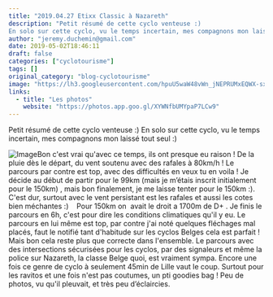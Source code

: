 ```yaml
---
title: "2019.04.27 Etixx Classic à Nazareth"
description: "Petit résumé de cette cyclo venteuse :)
En solo sur cette cyclo, vu le temps incertain, mes compagnons mon laissé tout seul :)"
author: "jeremy.duchemin@gmail.com"
date: 2019-05-02T18:46:11
draft: false
categories: ["cyclotourisme"]
tags: []
original_category: "blog-cyclotourisme"
image: "https://lh3.googleusercontent.com/hpuU5waW48vWn_jNEPRUMxEQWX-sxTEswAAnDoPD0hSgFmLkZqBDAqAjC6mDY2lZo1OgQfiZYk4MdTf_lSTOTIvMwlMCy6YyFseSUMQA0niSPRtosL9qtIv8pXsG36TWj_0IH0oqOl1qYUaOwjTnFZQZ8R9x2ShGte3q_7LPQozNRRUo45v1hjNn9I8PMhaYOZplhU6nMHsyZxQ5yCyUzO_PLVvvu0S3C5WWywqo4C4Vb6MFFcAj73h47XRlxU4PFL5JKvk9V7S1yR7uGlbArnevuwlGCCHpM0qB9rlRNpRLnU7O-iyrph3jP8dQn2iPD3-FjrGmqLqizG6ZhplTh5KDZ2xWcL_5GYM2zkVr26QXiWw2jHFAY_Vbp3stalDB8YNsFiumY2ME00w2BLfpx9yQ0FhQuYeQUKf64y0CKn2Qj7zypvotEcjkN5jx3YSrEC7X1PvollNAgOwzdcrveniGlkzibzOK6pzdehQbD-b9SggycOeSguKBGfA_XrikDA15lZvA_2afTiReLez3aIgz8Cnm3nhuYXrtdYs7b_-HdZHHRHD7uHWIIfJBOjIVdY0-Kx8UCF8BCvvU9VsqFrHowZAWpXlkfxOuyE2mWCTpI_0jV9YMBC5YYwFB4vDr24pS-z5gdPqR_fHM2IZs3xNdlqlJQOCutRAC0yjt-tIMJ1g_TfIOrhyqFXBOrIza-Um8I8fkink7r0KimJ5BVKGQXg=w1110-h1480-no"
links:
  - title: "Les photos"
    website: "https://photos.app.goo.gl/XYWNfbUMYpaP7LCw9"
---
```


Petit résumé de cette cyclo venteuse :)
En solo sur cette cyclo, vu le temps incertain, mes compagnons mon laissé tout seul :)

<!--more-->

![Image](https://lh3.googleusercontent.com/hpuU5waW48vWn_jNEPRUMxEQWX-sxTEswAAnDoPD0hSgFmLkZqBDAqAjC6mDY2lZo1OgQfiZYk4MdTf_lSTOTIvMwlMCy6YyFseSUMQA0niSPRtosL9qtIv8pXsG36TWj_0IH0oqOl1qYUaOwjTnFZQZ8R9x2ShGte3q_7LPQozNRRUo45v1hjNn9I8PMhaYOZplhU6nMHsyZxQ5yCyUzO_PLVvvu0S3C5WWywqo4C4Vb6MFFcAj73h47XRlxU4PFL5JKvk9V7S1yR7uGlbArnevuwlGCCHpM0qB9rlRNpRLnU7O-iyrph3jP8dQn2iPD3-FjrGmqLqizG6ZhplTh5KDZ2xWcL_5GYM2zkVr26QXiWw2jHFAY_Vbp3stalDB8YNsFiumY2ME00w2BLfpx9yQ0FhQuYeQUKf64y0CKn2Qj7zypvotEcjkN5jx3YSrEC7X1PvollNAgOwzdcrveniGlkzibzOK6pzdehQbD-b9SggycOeSguKBGfA_XrikDA15lZvA_2afTiReLez3aIgz8Cnm3nhuYXrtdYs7b_-HdZHHRHD7uHWIIfJBOjIVdY0-Kx8UCF8BCvvU9VsqFrHowZAWpXlkfxOuyE2mWCTpI_0jV9YMBC5YYwFB4vDr24pS-z5gdPqR_fHM2IZs3xNdlqlJQOCutRAC0yjt-tIMJ1g_TfIOrhyqFXBOrIza-Um8I8fkink7r0KimJ5BVKGQXg=w1110-h1480-no)Bon c'est vrai qu'avec ce temps, ils ont presque eu raison !
De la pluie dès le départ, du vent soutenu avec des rafales à 80km/h !
Le parcours par contre est top, avec des difficultés en veux tu en voila !
Je décide au début de partir pour le 99km (mais je m’étais inscrit initialement pour le 150km) , mais bon finalement, je me laisse tenter pour le 150km :).
C'est dur, surtout avec le vent persistant est les rafales et aussi les cotes bien méchantes :)&nbsp;
&nbsp;
Pour 150km on&nbsp; avait le droit a 1700m de D+ .
Je finis le parcours en 6h, c'est pour dire les conditions climatiques qu'il y eu.
Le parcours en lui même est top, par contre j'ai noté quelques fléchages mal placés, faut le notifié tant d'habitude sur les cyclos Belges cela est parfait ! Mais bon cela reste plus que correcte dans l'ensemble.
Le parcours avec des intersections sécurisées pour les cyclos, par des signaleurs et même la police sur Nazareth, la classe Belge quoi, est vraiment sympa.
Encore une fois ce genre de cyclo à seulement 45min de Lille vaut le coup. Surtout pour les ravitos et une fois n'est pas coutumes, un pti goodies bag !
Peu de photos, vu qu'il pleuvait, et très peu d’éclaircies.